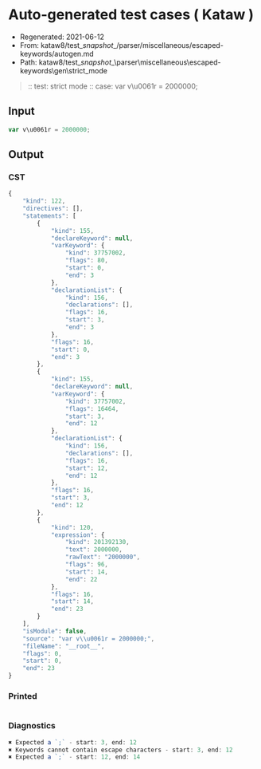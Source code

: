 # Auto-generated test cases ( Kataw )
- Regenerated: 2021-06-12
- From: kataw8/test\__snapshot__/parser/miscellaneous/escaped-keywords/autogen.md
- Path: kataw8/test\__snapshot__\parser\miscellaneous\escaped-keywords\gen\strict_mode
> :: test: strict mode
> :: case: var v\u0061r = 2000000;
## Input

`````js
var v\u0061r = 2000000;
`````
## Output

### CST

```javascript
{
    "kind": 122,
    "directives": [],
    "statements": [
        {
            "kind": 155,
            "declareKeyword": null,
            "varKeyword": {
                "kind": 37757002,
                "flags": 80,
                "start": 0,
                "end": 3
            },
            "declarationList": {
                "kind": 156,
                "declarations": [],
                "flags": 16,
                "start": 3,
                "end": 3
            },
            "flags": 16,
            "start": 0,
            "end": 3
        },
        {
            "kind": 155,
            "declareKeyword": null,
            "varKeyword": {
                "kind": 37757002,
                "flags": 16464,
                "start": 3,
                "end": 12
            },
            "declarationList": {
                "kind": 156,
                "declarations": [],
                "flags": 16,
                "start": 12,
                "end": 12
            },
            "flags": 16,
            "start": 3,
            "end": 12
        },
        {
            "kind": 120,
            "expression": {
                "kind": 201392130,
                "text": 2000000,
                "rawText": "2000000",
                "flags": 96,
                "start": 14,
                "end": 22
            },
            "flags": 16,
            "start": 14,
            "end": 23
        }
    ],
    "isModule": false,
    "source": "var v\\u0061r = 2000000;",
    "fileName": "__root__",
    "flags": 0,
    "start": 0,
    "end": 23
}
```

### Printed

```javascript

```

### Diagnostics

```javascript
✖ Expected a `;` - start: 3, end: 12
✖ Keywords cannot contain escape characters - start: 3, end: 12
✖ Expected a `;` - start: 12, end: 14

```


